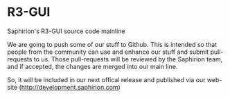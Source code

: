 R3-GUI
======

Saphirion's R3-GUI source code mainline

We are going to push some of our stuff to Github.
This is intended so that people from the community can use and enhance our stuff and submit pull-requests to us.
Those pull-requests will be reviewed by the Saphirion team, and if accepted, the changes are merged into our main line.

So, it will be included in our next offical release and published via our web-site (http://development.saphirion.com)
